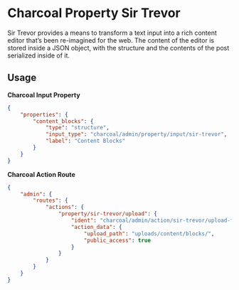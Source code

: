 # Charcoal Property Sir Trevor

Sir Trevor provides a means to transform a text input into a rich content editor that’s been re-imagined for the web. The content of the editor is stored inside a JSON object, with the structure and the contents of the post serialized inside of it.

## Usage

**Charcoal Input Property**

```json
{
    "properties": {
        "content_blocks": {
            "type": "structure",
            "input_type": "charcoal/admin/property/input/sir-trevor",
            "label": "Content Blocks"
        }
    }
}
```

**Charcoal Action Route**

```json
{
    "admin": {
        "routes": {
            "actions": {
                "property/sir-trevor/upload": {
                    "ident": "charcoal/admin/action/sir-trevor/upload-file",
                    "action_data": {
                        "upload_path": "uploads/content/blocks/",
                        "public_access": true
                    }
                }
            }
        }
    }
}
```
